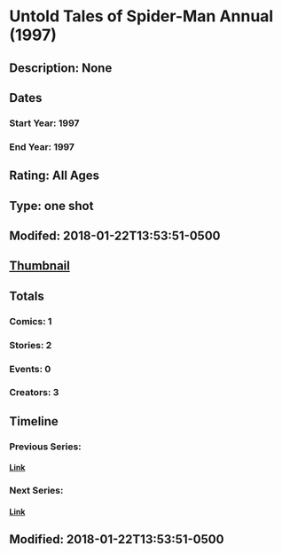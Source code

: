 # Untold Tales of Spider-Man Annual (1997)
## Description: None
## Dates
### Start Year: 1997
### End Year: 1997
## Rating: All Ages
## Type: one shot
## Modifed: 2018-01-22T13:53:51-0500
## [Thumbnail](http://i.annihil.us/u/prod/marvel/i/mg/6/a0/56a92fc83425c.jpg)
## Totals
### Comics: 1
### Stories: 2
### Events: 0
### Creators: 3
## Timeline
### Previous Series: 
#### [Link]()
### Next Series: 
#### [Link]()
## Modified: 2018-01-22T13:53:51-0500